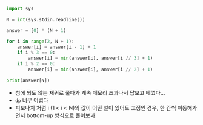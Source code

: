 ``` python
import sys

N = int(sys.stdin.readline())

answer = [0] * (N + 1)

for i in range(2, N + 1):
    answer[i] = answer[i - 1] + 1
    if i % 3 == 0:
        answer[i] = min(answer[i], answer[i // 3] + 1)
    if i % 2 == 0:
        answer[i] = min(answer[i], answer[i // 2] + 1)

print(answer[N])
```
- 첨에 되도 않는 재귀로 풀다가 계속 메모리 초과나서 답보고 베꼈다...
- `dp` 너무 어렵다
- 피보나치 처럼 i (1 < i < N)의 값이 어떤 일이 있어도 고정인 경우, 한 칸씩 이동해가면서 bottom-up 방식으로 풀어보자